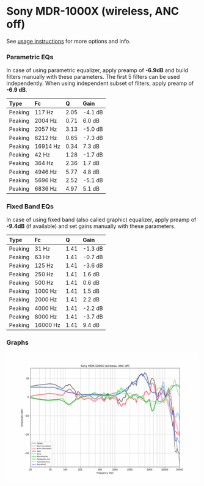 # Sony MDR-1000X (wireless, ANC off)
See [usage instructions](https://github.com/jaakkopasanen/AutoEq#usage) for more options and info.

### Parametric EQs
In case of using parametric equalizer, apply preamp of **-6.9dB** and build filters manually
with these parameters. The first 5 filters can be used independently.
When using independent subset of filters, apply preamp of **-6.9 dB**.

| Type    | Fc       |    Q | Gain    |
|:--------|:---------|:-----|:--------|
| Peaking | 117 Hz   | 2.05 | -4.1 dB |
| Peaking | 2004 Hz  | 0.71 | 6.0 dB  |
| Peaking | 2057 Hz  | 3.13 | -5.0 dB |
| Peaking | 6212 Hz  | 0.65 | -7.3 dB |
| Peaking | 16914 Hz | 0.34 | 7.3 dB  |
| Peaking | 42 Hz    | 1.28 | -1.7 dB |
| Peaking | 364 Hz   | 2.36 | 1.7 dB  |
| Peaking | 4946 Hz  | 5.77 | 4.8 dB  |
| Peaking | 5696 Hz  | 2.52 | -5.1 dB |
| Peaking | 6836 Hz  | 4.97 | 5.1 dB  |

### Fixed Band EQs
In case of using fixed band (also called graphic) equalizer, apply preamp of **-9.4dB**
(if available) and set gains manually with these parameters.

| Type    | Fc       |    Q | Gain    |
|:--------|:---------|:-----|:--------|
| Peaking | 31 Hz    | 1.41 | -1.3 dB |
| Peaking | 63 Hz    | 1.41 | -0.7 dB |
| Peaking | 125 Hz   | 1.41 | -3.6 dB |
| Peaking | 250 Hz   | 1.41 | 1.6 dB  |
| Peaking | 500 Hz   | 1.41 | 0.6 dB  |
| Peaking | 1000 Hz  | 1.41 | 1.5 dB  |
| Peaking | 2000 Hz  | 1.41 | 2.2 dB  |
| Peaking | 4000 Hz  | 1.41 | -2.2 dB |
| Peaking | 8000 Hz  | 1.41 | -3.7 dB |
| Peaking | 16000 Hz | 1.41 | 9.4 dB  |

### Graphs
![](./Sony%20MDR-1000X%20(wireless,%20ANC%20off).png)